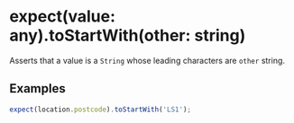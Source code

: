 # expect(value: any).toStartWith(other: string)

Asserts that a value is a `String` whose leading characters are `other` string.

## Examples

```js
expect(location.postcode).toStartWith('LS1');
```
